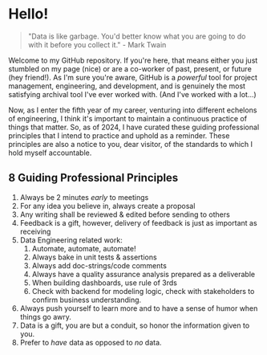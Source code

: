 # Hello!

> "Data is like garbage. You'd better know what you are going to do with it before you collect it." - Mark Twain



Welcome to my GitHub repository. If you're here, that means either you just stumbled on my page (nice) or are a co-worker of past, present, or future (hey friend!). As I'm sure you're aware, GitHub is a *powerful* tool for project management, engineering, and development, and is genuinely the most satisfying archival tool I've ever worked with. (And I've worked with a lot...)

Now, as I enter the fifth year of my career, venturing into different echelons of engineering, I think it's important to maintain a continuous practice of things that matter. So, as of 2024, I have curated these guiding professional principles that I intend to practice and uphold as a reminder. These principles are also a notice to you, dear visitor, of the standards to which I hold myself accountable.


## 8 Guiding Professional Principles

1. Always be 2 minutes *early* to meetings
2. For any idea you believe in, always create a proposal
3. Any writing shall be reviewed & edited before sending to others
4. Feedback is a gift, however, delivery of feedback is just as important as receiving
5. Data Engineering related work:
    1. Automate, automate, automate!
    2. Always bake in unit tests & assertions
    3. Always add doc-strings/code comments
    4. Always have a quality assurance analysis prepared as a deliverable
    5. When building dashboards, use rule of 3rds
    6. Check with backend for modeling logic, check with stakeholders to confirm business understanding.
6. Always push yourself to learn more and to have a sense of humor when things go awry.
7. Data is a gift, you are but a conduit, so honor the information given to you.
8. Prefer to _have_ data as opposed to _no_ data. 

<!-- https://squidfunk.github.io/mkdocs-material/reference/content-tabs/#grouping-other-content-unordered-list -->
